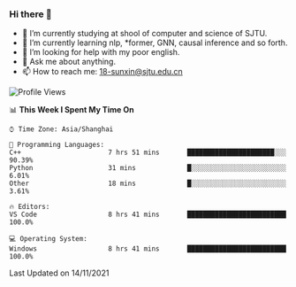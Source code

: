 ### Hi there 👋

<!--
**sunxin000/sunxin000** is a ✨ _special_ ✨ repository because its `README.md` (this file) appears on your GitHub profile.

Here are some ideas to get you started:

- 🔭 I’m currently working on ...
- 🌱 I’m currently learning ...
- 👯 I’m looking to collaborate on ...
- 🤔 I’m looking for help with ...
- 💬 Ask me about ...
- 📫 How to reach me: ...
- 😄 Pronouns: ...
- ⚡ Fun fact: ...
-->
- 🏫 I’m currently studying at shool of computer and science of SJTU.
- 🌱 I’m currently learning nlp, \*former, GNN, causal inference and so forth.
- 🤔 I’m looking for help with my poor english.
- 💬 Ask me about anything.
- 📫 How to reach me: 18-sunxin@sjtu.edu.cn
<!--START_SECTION:waka-->
![Profile Views](http://img.shields.io/badge/Profile%20Views-1-blue)

📊 **This Week I Spent My Time On** 

```text
⌚︎ Time Zone: Asia/Shanghai

💬 Programming Languages: 
C++                      7 hrs 51 mins       ██████████████████████░░░   90.39% 
Python                   31 mins             █░░░░░░░░░░░░░░░░░░░░░░░░   6.01% 
Other                    18 mins             █░░░░░░░░░░░░░░░░░░░░░░░░   3.61%

🔥 Editors: 
VS Code                  8 hrs 41 mins       █████████████████████████   100.0%

💻 Operating System: 
Windows                  8 hrs 41 mins       █████████████████████████   100.0%

```


 Last Updated on 14/11/2021
<!--END_SECTION:waka-->
